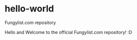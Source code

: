 # hello-world
Fungylist.com repository

Hello and Welcome to the official Fungylist.com repository! :D

